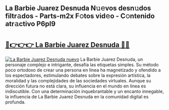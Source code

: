 ## La Barbie Juarez Desnuda N𝚞𝚎vos desn𝚞dos filtr𝚊dos - Parts-m2x F𝚘tos vid𝚎o - C𝚘ntenido atr𝚊ctivo P6pI9

# <h2><a href="http://mb06tch.tromn.icu/?c=La+Barbie+Juarez+Desnuda">🔗👉👉👉 La Barbie Juarez Desnuda 🔗🔗</a></h2>

[![La Barbie Juarez Desnuda nuevo](https://i.imgur.com/pEAQMta.gif)](http://mb06tch.tromn.icu/?c=La+Barbie+Juarez+Desnuda)
La Barbie Juarez Desnuda, un personaje complejo e intrigante, desafía las etiquetas simples. Su método poco ortodoxo de crear una persona en línea ha magnetizado y ofendido a los espectadores, estimulando debates sobre la expresión artística, la moralidad y las complejidades de las sociedades virtuales. Aunque su dirección futura no está clara, su influencia en el mundo en línea es indiscutible. Con una determinación inquebrantable y un encanto innegable, la influencia de La Barbie Juarez Desnuda en la comunidad digital es profunda.
